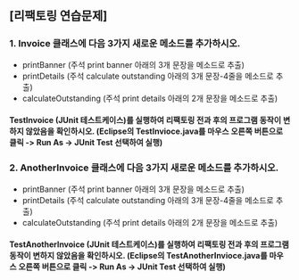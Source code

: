 
## [리팩토링 연습문제]

### 1. Invoice 클래스에 다음 3가지 새로운 메소드를 추가하시오. 
   - printBanner              (주석 print banner 아래의 3개 문장을 메소드로 추출)
   - printDetails             (주석 calculate outstanding 아래의 3개 문장-4줄을 메소드로 추출)
   - calculateOutstanding     (주석 print details 아래의 2개 문장을 메소드로 추출)
   
####   TestInvoice (JUnit 테스트케이스)를 실행하여 리팩토링 전과 후의 프로그램 동작이 변하지 않았음을 확인하시오. (Eclipse의 TestInvioce.java를 마우스 오른쪽 버튼으로 클릭 -> Run As -> JUnit Test 선택하여 실행)
   
   
### 2. AnotherInvoice 클래스에 다음 3가지 새로운 메소드를 추가하시오. 
   - printBanner              (주석 print banner 아래의 3개 문장을 메소드로 추출)
   - printDetails             (주석 calculate outstanding 아래의 3개 문장-4줄을 메소드로 추출)
   - calculateOutstanding     (주석 print details 아래의 2개 문장을 메소드로 추출)
   
####   TestAnotherInvoice (JUnit 테스트케이스)를 실행하여 리팩토링 전과 후의 프로그램 동작이 변하지 않았음을 확인하시오.  (Eclipse의 TestAnotherInvioce.java를 마우스 오른쪽 버튼으로 클릭 -> Run As -> JUnit Test 선택하여 실행)   
